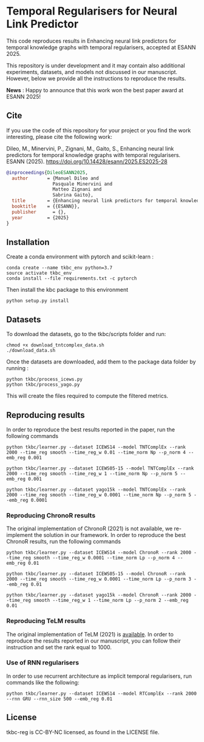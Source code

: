 # 
# Temporal Regularisers for Neural Link Predictor
This code reproduces results in Enhancing neural link predictors for temporal knowledge graphs with temporal regularisers, accepted at ESANN 2025.

This repository is under development and it may contain also additional experiments, datasets, and models not discussed in our manuscript. However, below we provide all the instructions to reproduce the results.

**News** : Happy to announce that this work won the best paper award at ESANN 2025!

## Cite
If you use the code of this repository for your project or you find the work interesting, please cite the following work:

Dileo, M., Minervini, P., Zignani, M., Gaito, S., Enhancing neural link predictors for temporal knowledge graphs with temporal regularisers. ESANN (2025). https://doi.org/10.14428/esann/2025.ES2025-28

```bibtex
@inproceedings{DileoESANN2025,
  author       = {Manuel Dileo and
                 Pasquale Minervini and
                 Matteo Zignani and
                 Sabrina Gaito},
  title        = {Enhancing neural link predictors for temporal knowledge graphs with temporal regularisers},
  booktitle    = {{ESANN}},
  publisher      = {},
  year         = {2025}
}
```

## Installation
Create a conda environment with pytorch and scikit-learn :
```
conda create --name tkbc_env python=3.7
source activate tkbc_env
conda install --file requirements.txt -c pytorch
```

Then install the kbc package to this environment
```
python setup.py install
```

## Datasets

To download the datasets, go to the tkbc/scripts folder and run:
```
chmod +x download_tntcomplex_data.sh
./download_data.sh
```

Once the datasets are downloaded, add them to the package data folder by running :
```
python tkbc/process_icews.py
python tkbc/process_yago.py
```

This will create the files required to compute the filtered metrics.

## Reproducing results

In order to reproduce the best results reported in the paper, run the following commands

```
python tkbc/learner.py --dataset ICEWS14 --model TNTComplEx --rank 2000 --time_reg smooth --time_reg_w 0.01 --time_norm Np --p_norm 4 --emb_reg 0.001

python tkbc/learner.py --dataset ICEWS05-15 --model TNTComplEx --rank 2000 --time_reg smooth --time_reg_w 1 --time_norm Np --p_norm 5 --emb_reg 0.001

python tkbc/learner.py --dataset yago15k --model TNTComplEx --rank 2000 --time_reg smooth --time_reg_w 0.0001 --time_norm Np --p_norm 5 --emb_reg 0.0001 
```

### Reproducing ChronoR results
The original implementation of ChronoR (2021) is not available, we re-implement the solution in our framework. In order to reproduce the best ChronoR results, run the following commands

```
python tkbc/learner.py --dataset ICEWS14 --model ChronoR --rank 2000 --time_reg smooth --time_reg_w 0.0001 --time_norm Lp --p_norm 4 --emb_reg 0.01

python tkbc/learner.py --dataset ICEWS05-15 --model ChronoR --rank 2000 --time_reg smooth --time_reg_w 0.0001 --time_norm Lp --p_norm 3 --emb_reg 0.01

python tkbc/learner.py --dataset yago15k --model ChronoR --rank 2000 --time_reg smooth --time_reg_w 1 --time_norm Lp --p_norm 2 --emb_reg 0.01 
```

### Reproducing TeLM results
The original implementation of TeLM (2021) is [available](https://github.com/soledad921/TeLM). In order to reproduce the results reported in our manuscript, you can follow their instruction and set the rank equal to 1000.

### Use of RNN regularisers
In order to use recurrent architecture as implicit temporal regularisers, run commands like the following:
```
python tkbc/learner.py --dataset ICEWS14 --model RTComplEx --rank 2000 --rnn GRU --rnn_size 500 --emb_reg 0.01
```




## License
tkbc-reg is CC-BY-NC licensed, as found in the LICENSE file.
